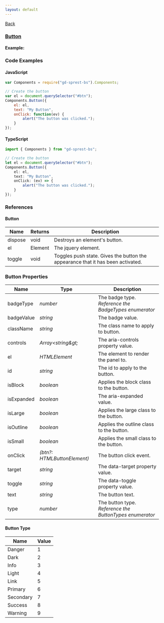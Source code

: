 ```yaml
---
layout: default
---
```

<div class="page-info" markdown="1">

[Back](/bs)

</div>

### [Button](https://getbootstrap.com/docs/4.1/components/buttons)

#### Example:

<div id="btn"></div>

### Code Examples

#### JavaScript
```js
var Components = require("gd-sprest-bs").Components;

// Create the button
var el = document.querySelector("#btn");
Components.Button({
    el: el,
    text: "My Button",
    onClick: function(ev) {
        alert("The button was clicked.");
    }
});
```
#### TypeScript
```ts
import { Components } from "gd-sprest-bs";

// Create the button
let el = document.querySelector("#btn");
Components.Button({
    el: el,
    text: "My Button",
    onClick: (ev) => {
        alert("The button was clicked.");
    }
});
```

### References

#### Button

| Name | Returns | Description |
| --- | --- | --- |
| dispose | void | Destroys an element's button. |
| el | Element | The jquery element. |
| toggle | void | Toggles push state. Gives the button the appearance that it has been activated. |

### Button Properties

| Name | Type | Description |
| --- | --- | --- |
| badgeType | _number_ | The badge type. _Reference the BadgeTypes enumerator_ |
| badgeValue | _string_ | The badge value. |
| className | _string_ | The class name to apply to button. |
| controls | _Array&lt;string\&gt;_ | The aria-controls property value. |
| el | _HTMLElement_ | The element to render the panel to. |
| id | _string_ | The id to apply to the button.
| isBlock | _boolean_ | Applies the block class to the button. |
| isExpanded | _boolean_ | The aria-expanded value. |
| isLarge | _boolean_ | Applies the large class to the button. |
| isOutline | _boolean_ | Applies the outline class to the button. |
| isSmall | _boolean_ | Applies the small class to the button. |
| onClick | _(btn?: HTMLButtonElement)_ | The button click event. |
| target | _string_ | The data-target property value. |
| toggle | _string_ | The data-toggle property value.
| text | _string_ | The button text. |
| type | _number_ | The button type. _Reference the ButtonTypes enumerator_ |

#### Button Type

| Name | Value |
| --- | --- |
| Danger | 1 |
| Dark | 2 |
| Info | 3 |
| Light | 4 |
| Link | 5 |
| Primary | 6 |
| Secondary | 7 |
| Success | 8 |
| Warning | 9 |

<script type="text/javascript" src="https://rawgit.com/gunjandatta/sprest-bs/master/dist/gd-sprest-bs.min.js"></script>
<script type="text/javascript">
    debugger;
    // See if a button exists
    var btn = document.querySelector("#btn");
    if(btn) {
        // Render the button
        $REST.Components.Button({
            el: btn,
            text: "Button",
            onClick: function(btn) { alert("You clicked the button."); }
        });
    }
</script>